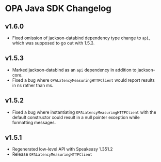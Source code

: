 # OPA Java SDK Changelog

## v1.6.0

* Fixed omission of jackson-databind dependency type change to `api`, which was supposed to go out with 1.5.3.

## v1.5.3

* Marked jackson-databind as an `api` dependency in addition to jackson-core.
* Fixed a bug where `OPALatencyMeasuringHTTPClient` would report results in ns rather than ms.

## v1.5.2

* Fixed a bug where instantiating `OPALatencyMeasuringHTTPClient` with the default constructor could result in a null pointer exception while formatting messages.

## v1.5.1

* Regenerated low-level API with Speakeasy 1.351.2
* Release `OPALatencyMeasuringHTTPClient`


